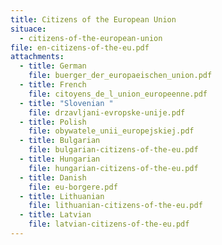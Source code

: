 ```yaml
---
title: Citizens of the European Union
situace:
  - citizens-of-the-european-union
file: en-citizens-of-the-eu.pdf
attachments:
  - title: German
    file: buerger_der_europaeischen_union.pdf
  - title: French
    file: citoyens_de_l_union_europeenne.pdf
  - title: "Slovenian "
    file: drzavljani-evropske-unije.pdf
  - title: Polish
    file: obywatele_unii_europejskiej.pdf
  - title: Bulgarian
    file: bulgarian-citizens-of-the-eu.pdf
  - title: Hungarian
    file: hungarian-citizens-of-the-eu.pdf
  - title: Danish
    file: eu-borgere.pdf
  - title: Lithuanian
    file: lithuanian-citizens-of-the-eu.pdf
  - title: Latvian
    file: latvian-citizens-of-the-eu.pdf
---
```

